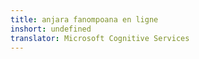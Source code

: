 ```yaml
---
title: anjara fanompoana en ligne
inshort: undefined
translator: Microsoft Cognitive Services
---
```




